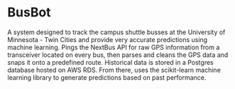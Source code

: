 # BusBot
A system designed to track the campus shuttle busses at the University of Minnesota - Twin Cities and provide very accurate predictions using machine learning. Pings the NextBus API for raw GPS information from a transceiver located on every bus, then parses and cleans the GPS data and snaps it onto a predefined route. Historical data is stored in a Postgres database hosted on AWS RDS. From there, uses the scikit-learn machine learning library to generate predictions based on past performance.  
